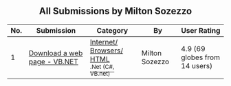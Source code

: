 ﻿<div align="center">

## All Submissions by Milton Sozezzo

</div>

No.  | Submission | Category | By   | User Rating
---- | ---------- | -------- | ---- | -----------
1 | [Download a web page \- VB\.NET<br />](https://github.com/Planet-Source-Code/milton-sozezzo-download-a-web-page-vb-net__10-213) | [Internet/ Browsers/ HTML<br /><sup>.Net (C#, VB.net)</sup>](../ByCategory/internet-browsers-html__10-9.md) | Milton Sozezzo | 4.9 (69 globes from 14 users)
